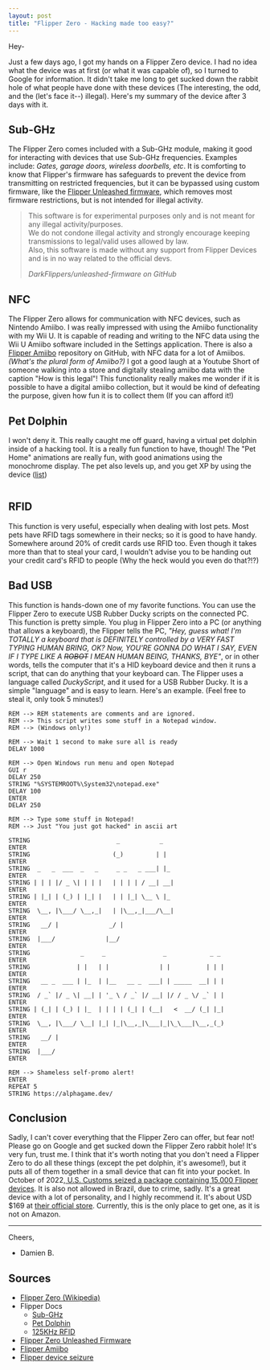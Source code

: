 ```yaml
---
layout: post
title: "Flipper Zero - Hacking made too easy?"
---
```

<!-- wp:paragraph -->
<p>Hey-</p>
<!-- /wp:paragraph -->

<!-- wp:paragraph -->
<p>Just a few days ago, I got my hands on a Flipper Zero device.  I had no idea what the device was at first (or what it was capable of), so I turned to Google for information.  It didn't take me long to get sucked down the rabbit hole of what people have done with these devices (The interesting, the odd, and the (let's face it--) illegal).  Here's my summary of the device after 3 days with it.</p>
<!-- /wp:paragraph -->

<!-- wp:heading -->
<h2 class="wp-block-heading">Sub-GHz</h2>
<!-- /wp:heading -->

<!-- wp:paragraph -->
<p>The Flipper Zero comes included with a Sub-GHz module, making it good for interacting with devices that  use Sub-GHz frequencies.  Examples include: <em>Gates, garage doors, wireless doorbells, etc</em>.  It is comforting to know that Flipper's firmware has safeguards to prevent the device from transmitting on restricted frequencies, but it can be bypassed using custom firmware, like the <a href="https://github.com/DarkFlippers/unleashed-firmware">Flipper Unleashed firmware</a>, which removes most firmware restrictions, but is not intended for illegal activity.</p>
<!-- /wp:paragraph -->

<!-- wp:quote -->
<blockquote class="wp-block-quote"><!-- wp:paragraph -->
<p>This software is for experimental purposes only and is not meant for any illegal activity/purposes.<br>We do not condone illegal activity and strongly encourage keeping transmissions to legal/valid uses allowed by law.<br>Also, this software is made without any support from Flipper Devices and is in no way related to the official devs.</p>
<!-- /wp:paragraph --><cite>DarkFlippers/unleashed-firmware on GitHub</cite></blockquote>
<!-- /wp:quote -->

<!-- wp:heading -->
<h2 class="wp-block-heading">NFC</h2>
<!-- /wp:heading -->

<!-- wp:paragraph -->
<p>The Flipper Zero allows for communication with NFC devices, such as Nintendo Amiibo.  I was really impressed with using the Amiibo functionality with my Wii U.  It is capable of reading and writing to the NFC data using the Wii U Amiibo software included in the Settings application.  There is also a <a href="https://github.com/Gioman101/FlipperAmiibo">Flipper Amiibo</a> repository on GitHub, with NFC data for a lot of Amiibos. <em>(What's the plural form of Amiibo?)</em>  I got a good laugh at a Youtube Short of someone walking into a store and digitally stealing amiibo data with the caption "How is this legal"!  This functionality really makes me wonder if it is possible to have a digital amiibo collection, but it would be kind of defeating the purpose, given how fun it is to collect them (If you can afford it!)</p>
<!-- /wp:paragraph -->

<!-- wp:heading -->
<h2 class="wp-block-heading">Pet Dolphin</h2>
<!-- /wp:heading -->

<!-- wp:paragraph -->
<p>I won't deny it.  This really caught me off guard, having a virtual pet dolphin inside of a hacking tool.  It is a really fun function to have, though!  The "Pet Home" animations are really fun, with good animations using the monochrome display.  The pet also levels up, and you get XP by using the device (<a href="https://alphagame.dev/wp-content/uploads/2023/08/Flipper-Pet-Scoring.pdf">list</a>)</p>
<!-- /wp:paragraph -->

<!-- wp:image {"id":102,"sizeSlug":"large","linkDestination":"none"} -->
<figure class="wp-block-image size-large"><img src="https://alphagame.dev/wp-content/uploads/2023/08/flipper_pet_animations-1024x581.png" alt="" class="wp-image-102"/></figure>
<!-- /wp:image -->

<!-- wp:heading -->
<h2 class="wp-block-heading">RFID</h2>
<!-- /wp:heading -->

<!-- wp:paragraph -->
<p>This function is very useful, especially when dealing with lost pets.  Most pets have RFID tags somewhere in their necks; so it is good to have handy.  Somewhere around 20% of credit cards use RFID too.  Even though it takes more than that to steal your card, I wouldn't advise you to be handing out your credit card's RFID to people (Why the heck would you even do that?!?)</p>
<!-- /wp:paragraph -->

<!-- wp:heading -->
<h2 class="wp-block-heading">Bad USB</h2>
<!-- /wp:heading -->

<!-- wp:paragraph -->
<p>This function is hands-down one of my favorite functions.  You can use the Flipper Zero to execute USB Rubber Ducky scripts on the connected PC.  This function is pretty simple.  You plug in Flipper Zero into a PC (or anything that allows a keyboard), the Flipper tells the PC, <em>"Hey, guess what!  I'm TOTALLY a keyboard that is DEFINITELY controlled by a VERY FAST TYPING HUMAN BRING, OK?  Now, YOU'RE GONNA DO WHAT I SAY, EVEN IF I TYPE LIKE A <s>ROBOT</s> I MEAN HUMAN BEING, THANKS, BYE"</em>, or in other words, tells the computer that it's a HID keyboard device and then it runs a script, that can do anything that your keyboard can.  The Flipper uses a language called <em>DuckyScript</em>, and it used for a USB Rubber Ducky.  It is a simple "language" and is easy to learn.  Here's an example.  (Feel free to steal it, only took 5 minutes!)</p>
<!-- /wp:paragraph -->

<!-- wp:code -->
<pre class="wp-block-code"><code>REM --&gt; REM statements are comments and are ignored.
REM --&gt; This script writes some stuff in a Notepad window.
REM --&gt; (Windows only!)

REM --&gt; Wait 1 second to make sure all is ready
DELAY 1000

REM --&gt; Open Windows run menu and open Notepad
GUI r
DELAY 250
STRING "%SYSTEMROOT%\System32\notepad.exe"
DELAY 100
ENTER
DELAY 250

REM --&gt; Type some stuff in Notepad!
REM --&gt; Just "You just got hacked" in ascii art

STRING                        _           _                 
ENTER
STRING                       (_)         | |                
ENTER
STRING  _   _  ___  _   _     _ _   _ ___| |_               
ENTER
STRING | | | |/ _ \| | | |   | | | | / __| __|              
ENTER
STRING | |_| | (_) | |_| |   | | |_| \__ \ |_               
ENTER
STRING  \__, |\___/ \__,_|   | |\__,_|___/\__|              
ENTER
STRING   __/ |              _/ |                            
ENTER
STRING  |___/              |__/                             
ENTER
STRING              _     _                _            _ _ 
ENTER
STRING             | |   | |              | |          | | |
ENTER
STRING   __ _  ___ | |_  | |__   __ _  ___| | _____  __| | |
ENTER
STRING  / _` |/ _ \| __| | '_ \ / _` |/ __| |/ / _ \/ _` | |
ENTER
STRING | (_| | (_) | |_  | | | | (_| | (__|   &lt;  __/ (_| |_|
ENTER
STRING  \__, |\___/ \__| |_| |_|\__,_|\___|_|\_\___|\__,_(_)
ENTER
STRING   __/ |                                              
ENTER
STRING  |___/                                               
ENTER

REM --&gt; Shameless self-promo alert!
ENTER
REPEAT 5
STRING https://alphagame.dev/</code></pre>
<!-- /wp:code -->

<!-- wp:heading -->
<h2 class="wp-block-heading">Conclusion</h2>
<!-- /wp:heading -->

<!-- wp:paragraph -->
<p>Sadly, I can't cover everything that the Flipper Zero can offer, but fear not!  Please go on Google and get sucked down the Flipper Zero rabbit hole!  It's very fun, trust me.  I think that it's worth noting that you don't need a Flipper Zero to do all these things (except the pet dolphin, it's awesome!), but it puts all of them together in a small device that can fit into your pocket.  In October of 2022,<a href="https://cdn.flipperzero.one/september-orders-update.html"> U.S. Customs seized a package containing 15,000 Flipper devices</a>.  It is also not allowed in Brazil, due to crime, sadly.  It's a great device with a lot of personality, and I highly recommend it.  It's about USD $169 at <a href="https://shop.flipperzero.one/">their official store</a>.  Currently, this is the only place to get one, as it is not on Amazon.</p>
<!-- /wp:paragraph -->

<!-- wp:separator -->
<hr class="wp-block-separator has-alpha-channel-opacity"/>
<!-- /wp:separator -->

<!-- wp:paragraph -->
<p>Cheers,</p>
<!-- /wp:paragraph -->

<!-- wp:list -->
<ul><!-- wp:list-item -->
<li>Damien B.</li>
<!-- /wp:list-item --></ul>
<!-- /wp:list -->

<!-- wp:heading -->
<h2 class="wp-block-heading">Sources</h2>
<!-- /wp:heading -->

<!-- wp:list -->
<ul><!-- wp:list-item -->
<li><a href="https://en.wikipedia.org/wiki/Flipper_Zero">Flipper Zero (Wikipedia)</a></li>
<!-- /wp:list-item -->

<!-- wp:list-item -->
<li>Flipper Docs<!-- wp:list -->
<ul><!-- wp:list-item -->
<li><a href="https://docs.flipper.net/sub-ghz" target="_blank" rel="noreferrer noopener">Sub-GHz</a></li>
<!-- /wp:list-item -->

<!-- wp:list-item -->
<li><a href="https://docs.flipper.net/basics/dolphin" target="_blank" rel="noreferrer noopener">Pet Dolphin</a></li>
<!-- /wp:list-item -->

<!-- wp:list-item -->
<li><a href="https://docs.flipper.net/rfid" target="_blank" rel="noreferrer noopener">125KHz RFID</a></li>
<!-- /wp:list-item --></ul>
<!-- /wp:list --></li>
<!-- /wp:list-item -->

<!-- wp:list-item -->
<li><a href="https://github.com/DarkFlippers/unleashed-firmware" target="_blank" rel="noreferrer noopener">Flipper Zero Unleashed Firmware</a></li>
<!-- /wp:list-item -->

<!-- wp:list-item -->
<li><a href="https://github.com/Gioman101/FlipperAmiibo" target="_blank" rel="noreferrer noopener">Flipper Amiibo</a></li>
<!-- /wp:list-item -->

<!-- wp:list-item -->
<li><a href="https://cdn.flipperzero.one/september-orders-update.html" target="_blank" rel="noreferrer noopener">Flipper device seizure</a></li>
<!-- /wp:list-item --></ul>
<!-- /wp:list -->
